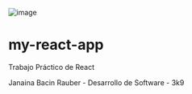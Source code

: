 ![image](https://github.com/janaBR30/ParcialBackEnd/assets/114409955/b9d50ecb-3421-42ac-9187-dd2e82c48f6c)

# my-react-app
 Trabajo Práctico de React

 Janaina Bacin Rauber - Desarrollo de Software - 3k9
